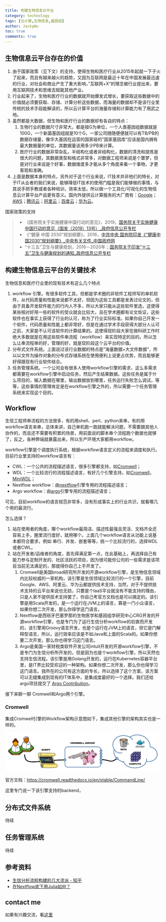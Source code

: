 ```yaml
---
title: 构建生物信息云平台
category: technology
tags: [云计算,生物信息,基因组]
author: JackyWu
toc: true
comments: true
---
```


## 生物信息云平台存在的价值

1. 由于国家政策（见下文）的支持，使得生物和医疗行业从2015年起就一下子火了起来，而且有越来越火的趋势，又因为互联网是最近十年在中国发展最迅速的行业，对社会和商业产生了重大影响，”互联网+X“的理念被行业提出来，要用互联网技术和思维去赋能其他产业。
2. 行业起来了，生物和医疗行业的数据就开始爆发式增长，要获取这些数据中的价值就必须要获取、存储、计算分析这些数据，而海量的数据却不是该行业里传统的技术手段能解读的，所以云计算平台的海量存储和计算能力有了用武之地。
3. 虽然都是大数据，但生物和医疗行业的数据却有各自的特点：
   1. 生物行业的数据尺寸非常大，都是按G为单位，一个人类基因组数据就是100G，一个新菌基因组就是10个G，一家公司随随便便就可以有TB/PB的数据存储量，像华大基因在运营的国家级的”国家基因库“应该是国内拥有最大数据量的单位，其数据量该用多少PB来计算。
   2. 医疗行业的数据非常杂乱，半结构化或者非结构化，数据的清洗和提炼是很大的问题，其数据类型和格式非常多，对数据工程师来说是个噩梦，但是对行业来说是个好事，数据维度多才能从多个角度来看一个事物，才更客观和准确。
4. 上面是数据本身的特点，另外对于这个行业来说，IT技术并非他们的特长，对于IT从业者的我们来说，能够降低IT技术的使用门槛是我们能够做的事情，与其说手把手教或者各种培训，效率太低，所以做一个工具化/可视化的生物信息云计算平台产品更有意义。国内外提供云计算服务的大厂商有：[Google](https://cloud.google.com/life-sciences?hl=zh-cn)；[AWS](https://aws.amazon.com/cn/health/genomics/)；[腾讯云](https://cloud.tencent.com/solution/gene)；[阿里云](https://cn.aliyun.com/solution/healthcare/Genomics)；[百度云](https://cloud.baidu.com/)；[华为云](https://support.huaweicloud.com/cromwell-gcs/what_is_cromwell_engine.html)。



国家政策的支持

> - 《国务院关于实施健康中国行动的意见》，2019，[国务院关于实施健康中国行动的意见（国发〔2019〕13号）_政府信息公开专栏](http://www.gov.cn/zhengce/content/2019-07/15/content_5409492.htm)
> - 《“健康 中国 2030”规划纲要》，2016，[中共中央 国务院印发《“健康中国2030”规划纲要》_中央有关文件_中国政府网](http://www.gov.cn/zhengce/2016-10/25/content_5124174.htm)
> - “十三五”卫生与健康规划，2016－2020年；[国务院关于印发“十三五”卫生与健康规划的通知_政府信息公开专栏](http://www.gov.cn/zhengce/content/2017-01/10/content_5158488.htm)



## 构建生物信息云平台的关键技术

生物信息和医疗行业里的现有技术有这么几个特点

1. workflow 引擎。有很多软件工具，但都是学术圈的非软件工程师写的单机软件，从代码质量和性能来说都不太好，但因为这些工具都是发表过论文的，但由于具备开发软件能力的行内人不多，所以大家只能从这些软件里选，这使得某些相对好用一些的软件的受众就会比较大，且在学术圈都有论文佐证，这些软件也在事实上获得了行业的认可，称为了行业实际标准。如果你自己开发一个软件，代码质量和性能上都非常好，但是在通过学术手段获得大部分人认可之前，大家是不认可该软件的计算结果的。这使得现阶段大家在做科研工作时绝大多数就是在用这些软件串流程（workflow）来实现特定的目的。所以怎么让串流程串的好，管理的好，就是现阶段这个云平台的价值。
2. 分布式文件系统。上面说过该行业数据的特点是”海量数据+大文件数据“，所以以文件为操作对象的分布式存储系统在使用便利上说更占优势，而且能够更好得跟现有行业软件结合。
3. 任务管理系统。一个公司会有很多人使用workflow引擎的需求，这么多需求都需要在workflow引擎中启动任务，然后产生结果数据。这些任务是属于什么项目的，输入数据在哪里，输出数据放到哪里，任务运行失败怎么调试，等等，这些事情的管理肯定是在workflow引擎之外的，所以需要一个任务管理系统来实现这个目的。

## Workflow

生信工程师串流程的方法很多，有的用shell、perl、python来串，有的用workflow语言来串，总体来讲，自己单机跑一跑就能解决问题，不需要跟其他人协作的，而且还不需要有积累的场景，用前面说的脚本串个流程跑个数据也就够了，反之，各种弊端就暴露出来，所以生产环境大家都用workflow。

workflow引擎是个调度执行系统，根据workflow语言定义的流程来调度和执行。目前行业里支持的workflow语言有：

- CWL：一个公共的流程描述语言，很多引擎都支持，如[Cromwell](https://github.com/broadinstitute/cromwell)；
- WDL：一个比较流行的流程描述语言，有好几个引擎支持，如[Cromwell](https://github.com/broadinstitute/cromwell)，[MiniWDL](https://github.com/chanzuckerberg/miniwdl)；
- Nextflow workflow：由[nextflow](https://www.nextflow.io/)引擎专用的流程描述语言；
- Argo workflow：由[argo](https://github.com/argoproj/argo)引擎专用的流程描述语言；

可见，目前workflow的语言规范非常多，没有形成事实上的行业共识，就看哪几个用的最流行。

怎么选择？

1. 站在使用者的角度，哪个workflow最简洁、描述性最强且灵活、文档齐全还容易上手，圈里流行度好，就用哪个。上面几个workflow语言从功能上说基本都符合要求，例如  串行、并发、嵌套等等，挑一个比较流行的，选择WDL或者CWL。
2. 站在开发者/运维者的角度，首先得满足第一点，在此基础上，再选择自己有能力参与定制开发的、社区活跃的项目，因为很可能你公司的一些需求是该项目当前无法满足的，那就得你自己上手开发了。
   1. Cromwell是美国broad研究所开发的开源workflow引擎，是生物信息领域内比较权威的一家机构，该引擎是生信领域比较流行的一个引擎，目前Google、AWS、阿里云、华为云都提供技术支持，当然，对于不提供技术支持的云平台来说也无妨，只要是个IaaS平台就没有不能支持的理由，只是人家不提供技术支持罢了，你自己考官方文档也是可以搞定的。该引擎是用Scala开发的，是一个运行在JVM上的语言，算是一门小众语言，如果你想二次开发，那么你得学这门语言。
   2. Nextflow是西班牙巴塞罗那的生物医学和基因组学研究中心CRG开发的开源workflow引擎，也是专门为了运行生信分析workflow的初衷而开发的，该引擎用Groovy语言开发，也是个运行在JVM上的语言，但它是门解释型语言，所以，运行效率应该是不如Java和上面的Scala的。如果你想要二次开发，那么你也得学习这门语言。
   3. Argo是美国一家财税类软件开发公司intuit开发的开源workflow引擎，不是专门为生信分析所开发的，但是因为也是个workflow引擎，所以天然也支持生信流程。该引擎是用Golang开发的，运行在Kubernetes容器平台里，是IT界比较受欢迎的一种架构。如果你想二次开发，那么你也得学习这门语言。我所在的公司有这方面的专长，所以选择了这个方案，该方案可以无缝集成到现有的IT体系中，是集成度最好的一个选择。我们还给argo项目提交了 [Argo Contribution](/technology/argo-contribution/)。



接下来聊一聊 Cromwell和Argo两个引擎。

### Cromwell

集成Cromwell引擎的Workflow架构示意图如下，集成其他引擎的架构其实也是一样的。

![](/assets/images/workflow/cromwell.jpg)

官方文档：<https://cromwell.readthedocs.io/en/stable/CommandLine/>

这里专门说一下该引擎支持的backend，

## 分布式文件系统

待续

## 任务管理系统

待续

## 参考资料

- [生信分析流程构建的几大流派 - 知乎](https://zhuanlan.zhihu.com/p/50230918)
- [在Nextflow底下用Julia如何？](https://ithelp.ithome.com.tw/articles/10205392)



## contact me

如果有兴趣交流，看[这里](/contact/)

